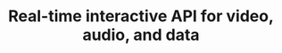 ---
title : "Real-time interactive API for video, audio, and data"
description: "Automate your video, audio, and data interaction with our real-time API"
layout: "realtime-interactive"
ogimage: /images/realtime-interactive/og-image.png
---